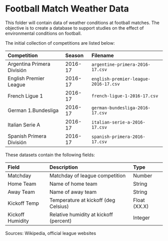 Football Match Weather Data
===========================

This folder will contain data of weather conditions at football matches.  The objective is to create a database to support studies on the effect of environmental conditions on football.

The initial collection of competitions are listed below:

| Competition                | Season  | Filename                        |
|:---------------------------|:--------|:--------------------------------|
| Argentina Primera División | 2016-17 | `argentine-primera-2016-17.csv` |
| English Premier League     | 2016-17 | `english-premier-league-2016-17.csv` |
| French Ligue 1             | 2016-17 | `french-ligue-1-2016-17.csv` |
| German 1.Bundesliga        | 2016-17 | `german-bundesliga-2016-17.csv` |
| Italian Serie A            | 2016-17 | `italian-serie-a-2016-17.csv` |
| Spanish Primera División   | 2016-17 | `spanish-primera-2016-17.csv` |

These datasets contain the following fields:

| Field            | Description                    | Type   |
|:-----------------|:-------------------------------|:-------|
| Matchday         | Matchday of league competition | Number |
| Home Team        | Name of home team              | String |
| Away Team        | Name of away team              | String |
| Kickoff Temp     | Temperature at kickoff (deg Celsius) | Float (XX.X) |
| Kickoff Humidity | Relative humidity at kickoff (percent) | Integer |


Sources: Wikipedia, official league websites

